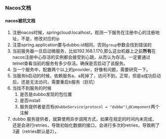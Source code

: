 ### Nacos文档

#### nacos被坑文档
1. 注册nacos时候，springcloud:localhost，观测一下服务在注册中心的注册地址，不是，修改对应的ip
2. 注意spring.application要与dubbo.id相同，否则`group`参数会找到错误的
3. 当前服务器一旦启动微服务，比如192.168.1.170,那么这台机器上之前**所有**在nacos注册中心存活的实例都会接受到心跳，从而认为存活。一定要通过telnet查看当前的服务有多少存活。确保是否启动了该服务。
4. 当一个服务中，配置两个以上的provider，好像有问题，需要研究一下。
5. 当服务b启动的时候，依赖服务a，a死掉了，访问不到，正常，但是a成功启动后，还是无法访问，需要重启b服务（巨坑）
6. 当找不到服务的时候
   1. 是否是dubbo发现的包位置
   2. 是否install
   3. 服务提供者是否有`@DubboService(protocol = "dubbo")`,`@Component`两个注解
7. dubbo 服务提供者，就算使用异步调用方式，如果在规定的时间内未完成，还是会进行retries，导致初始化数据的接口，会进行多次的retries，导致刷了3遍（retries默认是2）。
